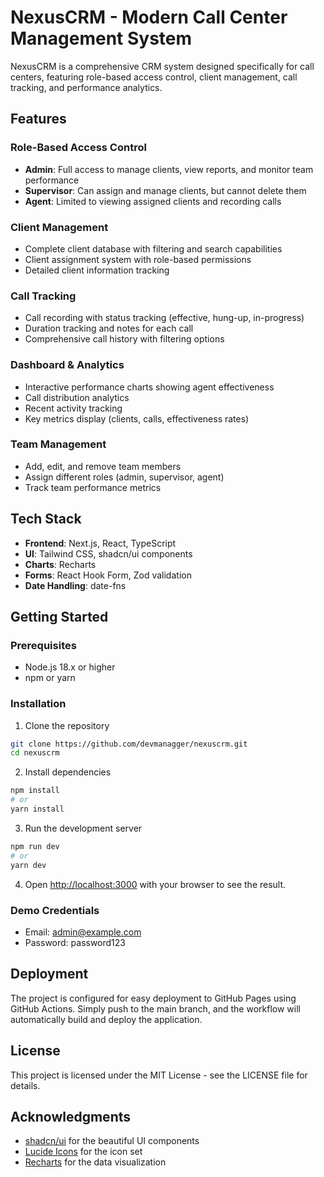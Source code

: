 # NexusCRM - Modern Call Center Management System

NexusCRM is a comprehensive CRM system designed specifically for call centers, featuring role-based access control, client management, call tracking, and performance analytics.

## Features

### Role-Based Access Control
- **Admin**: Full access to manage clients, view reports, and monitor team performance
- **Supervisor**: Can assign and manage clients, but cannot delete them
- **Agent**: Limited to viewing assigned clients and recording calls

### Client Management
- Complete client database with filtering and search capabilities
- Client assignment system with role-based permissions
- Detailed client information tracking

### Call Tracking
- Call recording with status tracking (effective, hung-up, in-progress)
- Duration tracking and notes for each call
- Comprehensive call history with filtering options

### Dashboard & Analytics
- Interactive performance charts showing agent effectiveness
- Call distribution analytics
- Recent activity tracking
- Key metrics display (clients, calls, effectiveness rates)

### Team Management
- Add, edit, and remove team members
- Assign different roles (admin, supervisor, agent)
- Track team performance metrics

## Tech Stack

- **Frontend**: Next.js, React, TypeScript
- **UI**: Tailwind CSS, shadcn/ui components
- **Charts**: Recharts
- **Forms**: React Hook Form, Zod validation
- **Date Handling**: date-fns

## Getting Started

### Prerequisites

- Node.js 18.x or higher
- npm or yarn

### Installation

1. Clone the repository
```bash
git clone https://github.com/devmanagger/nexuscrm.git
cd nexuscrm
```

2. Install dependencies
```bash
npm install
# or
yarn install
```

3. Run the development server
```bash
npm run dev
# or
yarn dev
```

4. Open [http://localhost:3000](http://localhost:3000) with your browser to see the result.

### Demo Credentials

- Email: admin@example.com
- Password: password123

## Deployment

The project is configured for easy deployment to GitHub Pages using GitHub Actions. Simply push to the main branch, and the workflow will automatically build and deploy the application.

## License

This project is licensed under the MIT License - see the LICENSE file for details.

## Acknowledgments

- [shadcn/ui](https://ui.shadcn.com/) for the beautiful UI components
- [Lucide Icons](https://lucide.dev/) for the icon set
- [Recharts](https://recharts.org/) for the data visualization